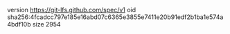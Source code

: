 version https://git-lfs.github.com/spec/v1
oid sha256:4fcadcc797e185e16abd07c6365e3855e7411e20b91edf2b1ba1e574a4bdf10b
size 2954
